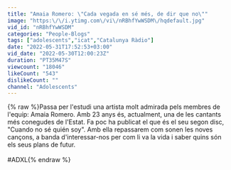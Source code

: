 ```yaml
---
title: "Amaia Romero: \"Cada vegada en sé més, de dir que no\""
image: "https:\/\/i.ytimg.com\/vi\/nRBhfYwWSDM\/hqdefault.jpg"
vid_id: "nRBhfYwWSDM"
categories: "People-Blogs"
tags: ["adolescents","icat","Catalunya Ràdio"]
date: "2022-05-31T17:52:53+03:00"
vid_date: "2022-05-30T12:00:23Z"
duration: "PT35M47S"
viewcount: "18046"
likeCount: "543"
dislikeCount: ""
channel: "Adolescents"
---
```

{% raw %}Passa per l'estudi una artista molt admirada pels membres de l'equip: Amaia Romero. Amb 23 anys és, actualment, una de les cantants més conegudes de l'Estat. Fa poc ha publicat el que és el seu segon disc, &quot;Cuando no sé quién soy&quot;. Amb ella repassarem com sonen les noves cançons, a banda d'interessar-nos per com li va la vida i saber quins són els seus plans de futur.<br /><br />#ADXL{% endraw %}
